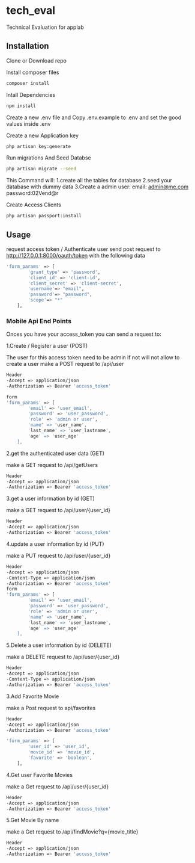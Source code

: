 # tech_eval
Technical Evaluation for applab
## Installation
Clone or Download repo

Install composer files
```bash
composer install
```
Intall Dependencies
```bash
npm install
```

Create a new .env file and Copy .env.example to .env and set the good values inside .env

Create a new Application key

```bash
php artisan key:generate
```

Run migrations And Seed Databse
```bash
php artisan migrate --seed
```
This Command will:
1.create all the tables for database
2.seed your database with dummy data
3.Create a admin user: email: admin@me.com password:02Vend@r

Create Access Clients
```bash
php artisan passport:install
```
## Usage
request access token / Authenticate user
send post request to http://127.0.0.1:8000/oauth/token
with the following data
```bash
'form_params' => [
        'grant_type' => 'password',
        'client_id' => 'client-id',
        'client_secret' => 'client-secret',
        'username'=> "email",
	    'password'=> "password",
	    'scope'=> "*"
    ],
```
### Mobile Api End Points
Onces you have your access_token you can send a request to:

1.Create / Register a user (POST)

The user for this access token need to be admin if not will not allow to create a user
make a POST request to /api/user
```bash
Header
-Accept => application/json
-Authorization => Bearer 'access_token'

form
'form_params' => [
        'email' => 'user_email',
        'password' => 'user_password',
        'role' => 'admin or user',
        'name" => 'user_name',
        'last_name' => 'user_lastname',
        'age' => 'user_age'
    ],
```

2.get the authenticated user data (GET)

make a GET request to /api/getUsers
```bash
Header
-Accept => application/json
-Authorization => Bearer 'access_token'


```
3.get a user information by id (GET)

make a GET request to /api/user/{user_id}
```bash
Header
-Accept => application/json
-Authorization => Bearer 'access_token'


```
4.update a user information by id (PUT)

make a PUT request to /api/user/{user_id}
```bash
Header
-Accept => application/json
-Content-Type => application/json
-Authorization => Bearer 'access_token'
form
'form_params' => [
        'email' => 'user_email',
        'password' => 'user_password',
        'role' => 'admin or user',
        'name" => 'user_name',
        'last_name' => 'user_lastname',
        'age' => 'user_age'
    ],

```
5.Delete a user information by id (DELETE)

make a DELETE request to /api/user/{user_id}
```bash
Header
-Accept => application/json
-Content-Type => application/json
-Authorization => Bearer 'access_token'

```
3.Add Favorite Movie

make a Post request to api/favorites
```bash
Header
-Accept => application/json
-Authorization => Bearer 'access_token'

'form_params' => [
        'user_id' => 'user_id',
        'movie_id' => 'movie_id',
        'favorite' => 'boolean',
    ],
```
4.Get user Favorite Movies

make a Get request to /api/user/{user_id}
```bash
Header
-Accept => application/json
-Authorization => Bearer 'access_token'
```
5.Get Movie By name

make a Get request to /api/findMovie?q={movie_title}
```bash
Header
-Accept => application/json
-Authorization => Bearer 'access_token'
```
